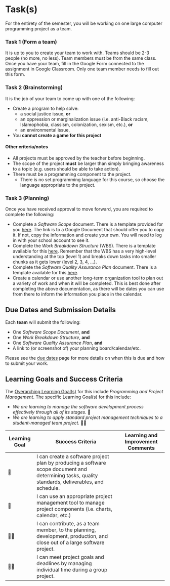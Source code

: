 # Task(s)

For the entirety of the semester, you will be working on one large computer programming project as a team.  

### Task 1 (Form a team)

It is up to you to create your team to work with. Teams should be 2-3 people (no more, no less). Team members must be from the same class. Once you have your team, fill in the Google Form connected to the assignment in Google Classroom. Only one team member needs to fill out this form.

### Task 2 (Brainstorming)

It is the job of your team to come up with one of the following:

* Create a program to help solve:
  * a social justice issue, **or**
  * an oppression or marginalization issue (i.e. anti-Black racism, Islamophobia, classism, colonization, sexism, etc.), **or**
  * an environmental issue, 
* You **cannot create a game for this project**

#### Other criteria/notes
* All projects must be approved by the teacher before beginning. 
* The scope of the project **must** be larger than simply bringing awareness to a topic (e.g. users should be able to take action). 
* There must be a programming component to the project.
  * There is no set programming language for this course, so choose the language appropriate to the project.

### Task 3 (Planning)

Once you have received approval to move forward, you are required to complete the following:

* Complete a _Software Scope_ document.  There is a template provided for you [here](https://docs.google.com/document/d/1wq86D2gFIRjUwkxP27lqzhPloi0xTtl9vShnPwGxJVI/copy). The link is to a Google Document that should offer you to copy it.  If not, copy the information and create your own. You will need to log in with your school account to see it.
* Complete the _Work Breakdown Structure_ (WBS). There is a template available for this [here](https://docs.google.com/spreadsheets/d/1QeKToCQhIROeRDBoqTZyl9Oi10wu_0IiahNAXL8OFfs/copy). Remember that the WBS has a very high-level understanding at the top (level 1) and breaks down tasks into smaller chunks as it gets lower (level 2, 3, 4, ...).
* Complete the _Software Quality Assurance Plan_ document. There is a template available for this [here](https://docs.google.com/document/d/1_aqxo0kjvoD2D-9sVxQsDl518PAOB6737dKv4nJtK_Y/copy).
* Create a calendar or use another long-term organization tool to plan out a variety of work and when it will be completed. This is best done after completing the above documentation, as there will be dates you can use from there to inform the information you place in the calendar.

## Due Dates and Submission Details

Each **team** will submit the following:
* One _Software Scope Document_, **and**
* One _Work Breakdown Structure_, **and**
* One _Software Quality Assurance Plan_, **and**
* A link to (or screenshot of) your planning board/calendar/etc.

Please see the [due dates](./Due-Dates-and-Submission-Details) page for more details on when this is due and how to submit your work.

## Learning Goals and Success Criteria

The [Overarching Learning Goal(s)](./images/ICS4U.jpg) for this include _Programming and Project Management_.
The specific Learning Goal(s) for this include:

  * _We are learning to manage the software development process effectively through all of its stages_. &#x1F4D8;
  * _We are learning to apply standard project management techniques to a student-managed team project._ &#x1F4D8;&#x1F4D8;

| Learning Goal | Success Criteria  | Learning and Improvement Comments |
| ------------- | ----------------- | --------------------------------- |
| &#x1F4D8;     | I can create a software project plan by producing a software scope document and determining tasks, quality standards, deliverables, and schedule. | |
| &#x1F4D8;     | I can use an appropriate project management tool to manage project components (i.e. charts, calendar, etc.) | |
| &#x1F4D8;&#x1F4D8; | I can contribute, as a team member, to the planning, development, production, and close out of a large software project. | |
| &#x1F4D8;&#x1F4D8; | I can meet project goals and deadlines by managing individual time during a group project. | |
